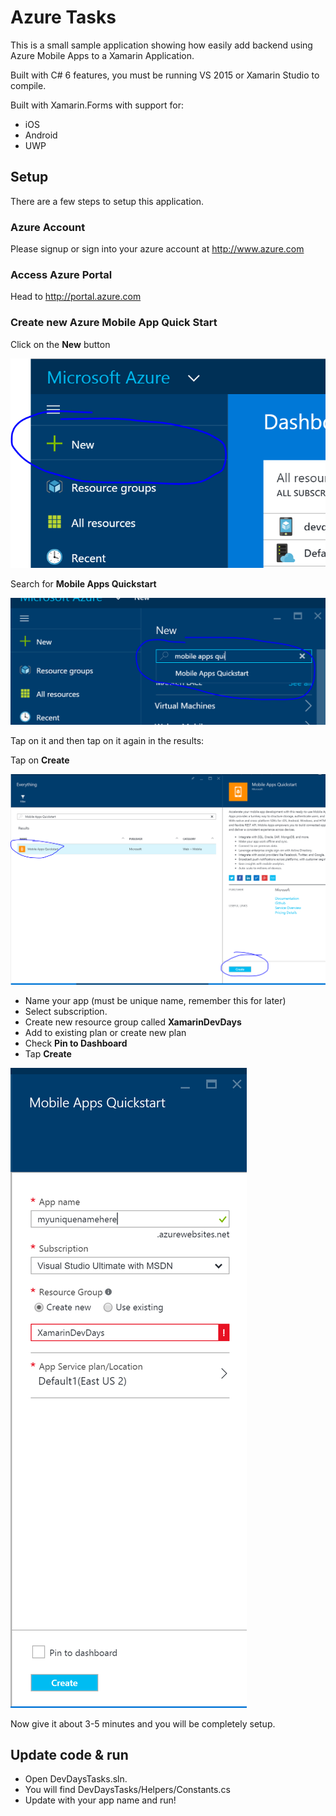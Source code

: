 Azure Tasks
===================

This is a small sample application showing how easily add backend using Azure Mobile Apps to a Xamarin Application.

Built with C# 6 features, you must be running VS 2015 or Xamarin Studio to compile. 

Built with Xamarin.Forms with support for:
* iOS
* Android
* UWP

## Setup

There are a few steps to setup this application.

### Azure Account
Please signup or sign into your azure account at http://www.azure.com

### Access Azure Portal
Head to http://portal.azure.com

### Create new Azure Mobile App Quick Start
Click on the **New** button

![](images/new.PNG)

Search for **Mobile Apps Quickstart**

![](images/search.PNG)

Tap on it and then tap on it again in the results:

Tap on **Create**

![](images/results.PNG)

* Name your app (must be unique name, remember this for later)
* Select subscription.
* Create new resource group called **XamarinDevDays**
* Add to existing plan or create new plan
* Check **Pin to Dashboard**
* Tap **Create**

![](images/finalsetup.PNG)

Now give it about 3-5 minutes and you will be completely setup.

## Update code & run
* Open DevDaysTasks.sln.
* You will find DevDaysTasks/Helpers/Constants.cs
* Update with your app name and run!

